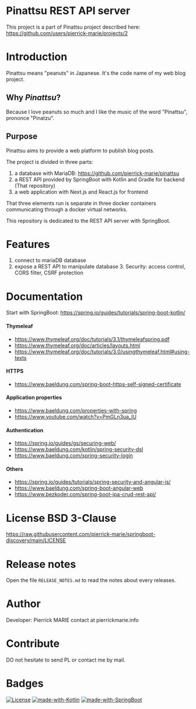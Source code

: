 Pinattsu REST API server
========================================

This project is a part of Pinattsu project described here: https://github.com/users/pierrick-marie/projects/2

# Introduction

Pinattsu means "peanuts" in Japanese. It's the code name of my web blog project.

## Why *Pinattsu*?

Because I love peanuts so much and I like the music of the word "Pinattsu", prononce "Pinatzu".

## Purpose

Pinattsu aims to provide a web platform to publish blog posts.

The project is divided in three parts:

1. a database with MariaDB: https://github.com/pierrick-marie/pinattsu
2. a REST API provided by SpringBoot with Kotlin and Gradle for backend (That repository)
3. a web application with Next.js and React.js for frontend

That three elements run is separate in three docker containers communicating through a docker virtual networks.

This repository is dedicated to the REST API server with SpringBoot.

# Features

1. connect to mariaDB database
2. expose a REST API to manipulate database
   3. Security: access control, CORS filter, CSRF protection

# Documentation

Start with SpringBoot: https://spring.io/guides/tutorials/spring-boot-kotlin/

#### Thymeleaf

* https://www.thymeleaf.org/doc/tutorials/3.1/thymeleafspring.pdf
* https://www.thymeleaf.org/doc/articles/layouts.html
* https://www.thymeleaf.org/doc/tutorials/3.0/usingthymeleaf.html#using-texts

#### HTTPS

* https://www.baeldung.com/spring-boot-https-self-signed-certificate

#### Application properties

* https://www.baeldung.com/properties-with-spring
* https://www.youtube.com/watch?v=PmGLn3ua_lU

#### Authentication

* https://spring.io/guides/gs/securing-web/
* https://www.baeldung.com/kotlin/spring-security-dsl
* https://www.baeldung.com/spring-security-login

#### Others

* https://spring.io/guides/tutorials/spring-security-and-angular-js/
* https://www.baeldung.com/spring-boot-angular-web
* https://www.bezkoder.com/spring-boot-jpa-crud-rest-api/

# License BSD 3-Clause

https://raw.githubusercontent.com/pierrick-marie/springboot-discovery/main/LICENSE

# Release notes

Open the file `RELEASE_NOTES.md` to read the notes about every releases.

# Author

Developer: Pierrick MARIE contact at pierrickmarie.info

# Contribute

DO not hesitate to send PL or contact me by mail.

# Badges

[![License](https://img.shields.io/badge/License-BSD%203--Clause-green.svg)](https://opensource.org/licenses/BSD-3-Clause) [![made-with-Kotlin](https://img.shields.io/badge/Made%20with-Kotlin-%23E34F26.svg)](https://kotlinlang.org/) [![made-with-SpringBoot](https://img.shields.io/badge/Made%20with-SpringBoot-blue.svg)](https://spring.io/projects/spring-boot)
